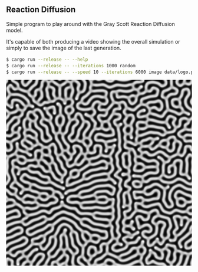 ## Reaction Diffusion

Simple program to play around with the Gray Scott Reaction Diffusion model.

It's capable of both producing a video showing the overall simulation or simply to
save the image of the last generation.

```bash
$ cargo run --release -- --help
$ cargo run --release -- --iterations 1000 random
$ cargo run --release -- --speed 10 --iterations 6000 image data/logo.png
```

![still](data/rd.png)
